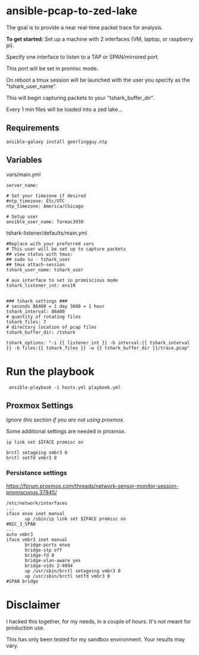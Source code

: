 # ansible-pcap-to-zed-lake

The goal is to provide a near real-time packet trace for analysis. 

**To get started:**
Set up a machine with 2 interfaces (VM, laptop, or raspberry pi).

Specify one interface to listen to a TAP or SPAN/mirrored port.

This port will be set in promisc mode.

On reboot a tmux session will be launched with the user you specify as the "tshark_user_name".

This will begin capturing packets to your "tshark_buffer_dir".

Every 1 min files will be loaded into a zed lake...


## Requirements

```
ansible-galaxy install geerlingguy.ntp
```

## Variables
vars/main.yml
```
server_name: 

# Set your timezone if desired
#ntp_timezone: Etc/UTC
ntp_timezone: America/Chicago

# Setup user
ansible_user_name: Tarmac3938
```

tshark-listener/defaults/main.yml
```
#Replace with your preferred vars
# This user will be set up to capture packets
## view status with tmux:
## sudo su - tshark_user
## tmux attach-session
tshark_user_name: tshark_user

# aux interface to set in promiscious mode
tshark_listener_int: ens19


### tshark settings ###
# seconds 86400 = 1 day 3600 = 1 hour
tshark_interval: 86400
# quantity of rotating files
tshark_files: 7
# directory location of pcap files
tshark_buffer_dir: /tshark

tshark_options: "-i {{ listener_int }} -b interval:{{ tshark_interval }} -b files:{{ tshark_files }} -w {{ tshark_buffer_dir }}/trace.pcap"

```
# Run the playbook

``` ansible-playbook -i hosts.yml playbook.yml```

## Proxmox Settings
*Ignore this section if you are not using proxmox.*

Some additional settings are needed in proxmox.

```
ip link set $IFACE promisc on

brctl setageing vmbr3 0
brctl setfd vmbr3 0

```

### Persistance settings



 https://forum.proxmox.com/threads/network-sensor-monitor-session-promiscuous.37845/
 ```
/etc/network/interfaces
...
iface enxe inet manual
        up /sbin/ip link set $IFACE promisc on
#NIC_3_SPAN
...
auto vmbr3
iface vmbr3 inet manual
        bridge-ports enxe
        bridge-stp off
        bridge-fd 0
        bridge-vlan-aware yes
        bridge-vids 2-4094
        up /usr/sbin/brctl setageing vmbr3 0
        up /usr/sbin/brctl setfd vmbr3 0
#SPAN bridge
 ```

# Disclaimer

I hacked this together, for my needs, in a couple of hours. It's not meant for production use.

This has only been tested for my sandbox environment. Your results may vary.
